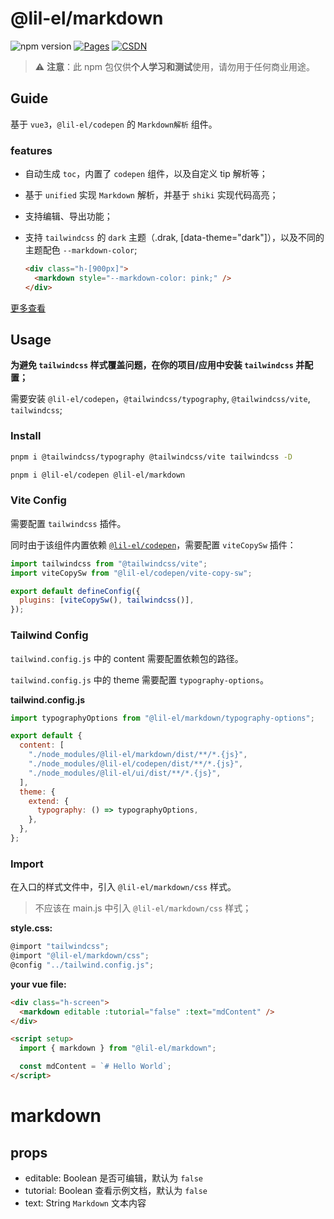 # @lil-el/markdown

![npm version](https://img.shields.io/npm/v/@lil-el/markdown?color=green)
[![Pages](https://img.shields.io/badge/GitHub%20Pages-lil--el.github.io-00bcff?logo=github)](https://lil-el.github.io)
[![CSDN](https://img.shields.io/badge/CSDN-Mino吖-f00?logo=csdn&logoColor=f2522f)](https://blog.csdn.net/qq_36157085)

> ⚠️ **注意**：此 npm 包仅供**个人学习和测试**使用，请勿用于任何商业用途。

## Guide

基于 `vue3`，`@lil-el/codepen` 的 `Markdown解析` 组件。

### features

- 自动生成 `toc`，内置了 `codepen` 组件，以及自定义 tip 解析等；
- 基于 `unified` 实现 `Markdown` 解析，并基于 `shiki` 实现代码高亮；
- 支持编辑、导出功能；
- 支持 `tailwindcss` 的 `dark` 主题（.drak, [data-theme="dark"]），以及不同的主题配色 `--markdown-color`;

  ```html
  <div class="h-[900px]">
    <markdown style="--markdown-color: pink;" />
  </div>
  ```

[更多查看](./src/doc/demo.md)

## Usage

**为避免 `tailwindcss` 样式覆盖问题，在你的项目/应用中安装 `tailwindcss` 并配置；**

需要安装 `@lil-el/codepen`，`@tailwindcss/typography`, `@tailwindcss/vite`, `tailwindcss`;

### Install

```bash
pnpm i @tailwindcss/typography @tailwindcss/vite tailwindcss -D
```

```bash
pnpm i @lil-el/codepen @lil-el/markdown
```

### Vite Config

需要配置 `tailwindcss` 插件。

同时由于该组件内置依赖 [`@lil-el/codepen`](https://www.npmjs.com/package/@lil-el/codepen)，需要配置 `viteCopySw` 插件：


```javascript
import tailwindcss from "@tailwindcss/vite";
import viteCopySw from "@lil-el/codepen/vite-copy-sw";

export default defineConfig({
  plugins: [viteCopySw(), tailwindcss()],
});
```

### Tailwind Config

`tailwind.config.js` 中的 content 需要配置依赖包的路径。

`tailwind.config.js` 中的 theme 需要配置 `typography-options`。

**tailwind.config.js**

```js
import typographyOptions from "@lil-el/markdown/typography-options";

export default {
  content: [
    "./node_modules/@lil-el/markdown/dist/**/*.{js}",
    "./node_modules/@lil-el/codepen/dist/**/*.{js}",
    "./node_modules/@lil-el/ui/dist/**/*.{js}",
  ],
  theme: {
    extend: {
      typography: () => typographyOptions,
    },
  },
};

```

### Import

在入口的样式文件中，引入 `@lil-el/markdown/css` 样式。

> 不应该在 main.js 中引入 `@lil-el/markdown/css` 样式；

**style.css:**

```javascript
@import "tailwindcss";
@import "@lil-el/markdown/css";
@config "../tailwind.config.js";
```

**your vue file:**

```html
<div class="h-screen">
  <markdown editable :tutorial="false" :text="mdContent" />
</div>

<script setup>
  import { markdown } from "@lil-el/markdown";

  const mdContent = `# Hello World`;
</script>
```

# markdown

## props

- editable: Boolean 是否可编辑，默认为 `false`
- tutorial: Boolean 查看示例文档，默认为 `false`
- text: String `Markdown` 文本内容
